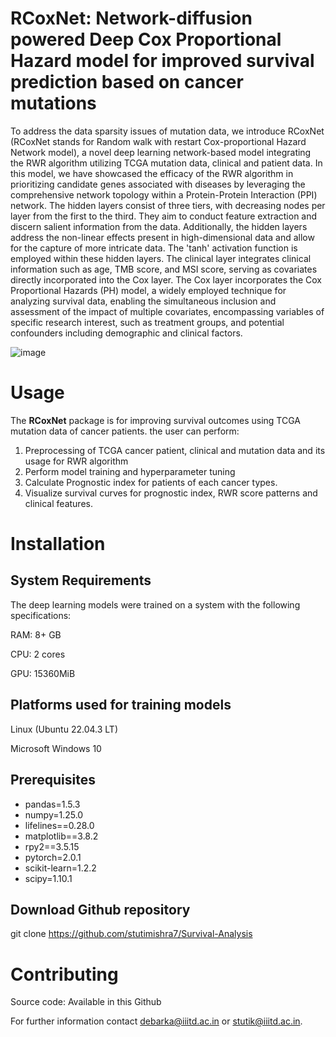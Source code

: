 # RCoxNet: Network-diffusion powered Deep Cox Proportional Hazard model for improved survival prediction based on cancer mutations

To address the data sparsity issues of mutation data, we introduce RCoxNet (RCoxNet stands for Random walk with restart Cox-proportional Hazard Network model), a novel deep learning network-based model integrating the RWR algorithm utilizing TCGA mutation data, clinical and patient data. In this model, we have showcased the efficacy of the RWR algorithm in prioritizing candidate genes associated with diseases by leveraging the comprehensive network topology within a Protein-Protein Interaction (PPI) network. The hidden layers consist of three tiers, with decreasing nodes per layer from the first to the third. They aim to conduct feature extraction and discern salient information from the data. Additionally, the hidden layers address the non-linear effects present in high-dimensional data and allow for the capture of more intricate data. The 'tanh' activation function is employed within these hidden layers. The clinical layer integrates clinical information such as age, TMB score, and MSI score, serving as covariates directly incorporated into the Cox layer. The Cox layer incorporates the Cox Proportional Hazards (PH) model, a widely employed technique for analyzing survival data, enabling the simultaneous inclusion and assessment of the impact of multiple covariates, encompassing variables of specific research interest, such as treatment groups, and potential confounders including demographic and clinical factors.

![image](https://github.com/stutimishra7/Survival-Analysis/assets/70698090/afe7e14d-99c1-487f-9c7e-f4bebc6f71c8)


# Usage

The **RCoxNet** package is for improving survival outcomes using TCGA mutation data of cancer patients. the user can perform:

1. Preprocessing of TCGA cancer patient, clinical and mutation data and its usage for RWR algorithm
2. Perform model training and hyperparameter tuning
3. Calculate Prognostic index for patients of each cancer types.
4. Visualize survival curves for prognostic index, RWR score patterns and clinical features.

# Installation

## System Requirements
The deep learning models were trained on a system with the following specifications:

RAM: 8+ GB

CPU: 2 cores

GPU: 15360MiB

## Platforms used for training models
Linux (Ubuntu 22.04.3 LT)

Microsoft Windows 10

## Prerequisites
- pandas=1.5.3
- numpy=1.25.0
- lifelines==0.28.0
- matplotlib==3.8.2
- rpy2==3.5.15
- pytorch=2.0.1
- scikit-learn=1.2.2
- scipy=1.10.1

## Download Github repository
git clone https://github.com/stutimishra7/Survival-Analysis

# Contributing
Source code: Available in this Github

For further information contact debarka@iiitd.ac.in or stutik@iiitd.ac.in.

